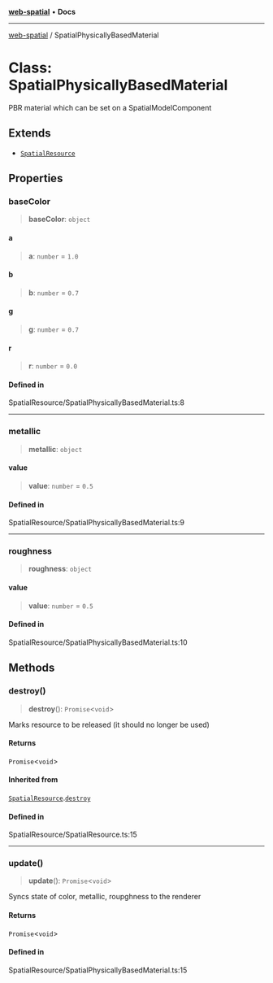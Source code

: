 [**web-spatial**](../README.md) • **Docs**

***

[web-spatial](../globals.md) / SpatialPhysicallyBasedMaterial

# Class: SpatialPhysicallyBasedMaterial

PBR material which can be set on a SpatialModelComponent

## Extends

- [`SpatialResource`](SpatialResource.md)

## Properties

### baseColor

> **baseColor**: `object`

#### a

> **a**: `number` = `1.0`

#### b

> **b**: `number` = `0.7`

#### g

> **g**: `number` = `0.7`

#### r

> **r**: `number` = `0.0`

#### Defined in

SpatialResource/SpatialPhysicallyBasedMaterial.ts:8

***

### metallic

> **metallic**: `object`

#### value

> **value**: `number` = `0.5`

#### Defined in

SpatialResource/SpatialPhysicallyBasedMaterial.ts:9

***

### roughness

> **roughness**: `object`

#### value

> **value**: `number` = `0.5`

#### Defined in

SpatialResource/SpatialPhysicallyBasedMaterial.ts:10

## Methods

### destroy()

> **destroy**(): `Promise`\<`void`\>

Marks resource to be released (it should no longer be used)

#### Returns

`Promise`\<`void`\>

#### Inherited from

[`SpatialResource`](SpatialResource.md).[`destroy`](SpatialResource.md#destroy)

#### Defined in

SpatialResource/SpatialResource.ts:15

***

### update()

> **update**(): `Promise`\<`void`\>

Syncs state of color, metallic, roupghness to the renderer

#### Returns

`Promise`\<`void`\>

#### Defined in

SpatialResource/SpatialPhysicallyBasedMaterial.ts:15
